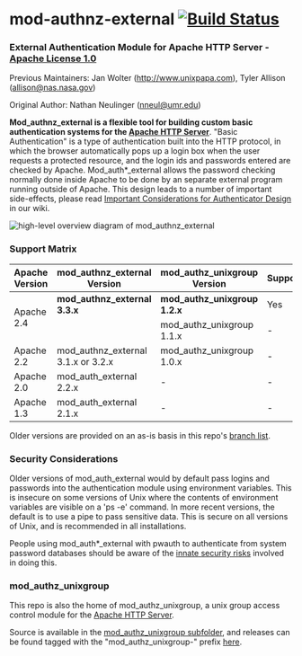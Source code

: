 # mod-authnz-external [![Build Status](https://github.com/phokz/mod-auth-external/actions/workflows/build.yml/badge.svg)](https://github.com/phokz/mod-auth-external/actions/workflows/build.yml)
### External Authentication Module for Apache HTTP Server - [Apache License 1.0](https://www.apache.org/licenses/LICENSE-1.0)
Previous Maintainers: Jan Wolter (http://www.unixpapa.com), Tyler Allison (allison@nas.nasa.gov)
  
Original Author: Nathan Neulinger (nneul@umr.edu)

**Mod_authnz_external is a flexible tool for building custom basic authentication systems for the [Apache HTTP Server](http://httpd.apache.org)**. "Basic Authentication" is a type of authentication built into the HTTP protocol, in which the browser automatically pops up a login box when the user requests a protected resource, and the login ids and passwords entered are checked by Apache. Mod_auth*_external allows the password checking normally done inside Apache to be done by an separate external program running outside of Apache. This design leads to a number of important side-effects, please read [Important Considerations for Authenticator Design](../../wiki/ArchitectureConsiderations) in our wiki.

![high-level overview diagram of mod_authnz_external](/documentation/mod_authnz_external%20overview.png)

### Support Matrix

<table><thead><th>Apache Version</th><th>mod_authnz_external Version</th><th>mod_authz_unixgroup Version</th><th>Supported?</th></thead><tbody>
<tr><td rowspan='2'> Apache 2.4 </td><td> <b>mod_authnz_external 3.3.x</b> </td><td> <b>mod_authz_unixgroup 1.2.x</b> </td><td> Yes </td></tr>
<tr><td></td><td> mod_authz_unixgroup 1.1.x </td><td> - </td></tr>
<tr><td> Apache 2.2 </td><td> mod_authnz_external 3.1.x or 3.2.x </td><td> mod_authz_unixgroup 1.0.x </td><td> - </td></tr>
<tr><td> Apache 2.0 </td><td> mod_auth_external 2.2.x </td><td> - </td><td> - </td></tr>
<tr><td> Apache 1.3 </td><td> mod_auth_external 2.1.x </td><td> - </td><td> - </td></tr>
</tbody></table>

Older versions are provided on an as-is basis in this repo's [branch list](https://github.com/phokz/mod-auth-external/branches/all).

### Security Considerations

Older versions of mod_auth_external would by default pass logins and passwords into the authentication module using environment variables. This is insecure on some versions of Unix where the contents of environment variables are visible on a 'ps -e' command. In more recent versions, the default is to use a pipe to pass sensitive data. This is secure on all versions of Unix, and is recommended in all installations.

People using mod_auth*_external with pwauth to authenticate from system password databases should be aware of the [innate security risks](http://code.google.com/p/pwauth/wiki/Risks) involved in doing this.

### mod_authz_unixgroup

This repo is also the home of mod_authz_unixgroup, a unix group access control module for the [Apache HTTP Server](http://httpd.apache.org).

Source is available in the [mod_authz_unixgroup subfolder](https://github.com/phokz/mod-auth-external/tree/master/mod_authz_unixgroup), and releases can be found tagged with the "mod_authz_unixgroup-" prefix [here](https://github.com/phokz/mod-auth-external/tags).
